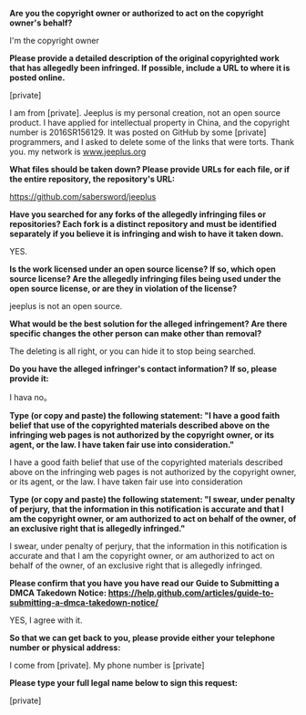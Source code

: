 **Are you the copyright owner or authorized to act on the copyright owner's behalf?**

I'm the copyright owner

**Please provide a detailed description of the original copyrighted work that has allegedly been infringed. If possible, include a URL to where it is posted online.**

[private]

I am from [private]. Jeeplus is my personal creation, not an open source product. I have applied for intellectual property in China, and the copyright number is 2016SR156129. It was posted on GitHub by some [private] programmers, and I asked to delete some of the links that were torts. Thank you. my network is www.jeeplus.org

**What files should be taken down? Please provide URLs for each file, or if the entire repository, the repository's URL:**

https://github.com/sabersword/jeeplus

**Have you searched for any forks of the allegedly infringing files or repositories? Each fork is a distinct repository and must be identified separately if you believe it is infringing and wish to have it taken down.**

YES.

**Is the work licensed under an open source license? If so, which open source license? Are the allegedly infringing files being used under the open source license, or are they in violation of the license?**

jeeplus is not an open source.

**What would be the best solution for the alleged infringement? Are there specific changes the other person can make other than removal?**

The deleting is all right, or you can hide it to stop being searched.

**Do you have the alleged infringer's contact information? If so, please provide it:**

I hava no。

**Type (or copy and paste) the following statement: "I have a good faith belief that use of the copyrighted materials described above on the infringing web pages is not authorized by the copyright owner, or its agent, or the law. I have taken fair use into consideration."**

I have a good faith belief that use of the copyrighted materials described above on the infringing web pages is not authorized by the copyright owner, or its agent, or the law. I have taken fair use into consideration

**Type (or copy and paste) the following statement: "I swear, under penalty of perjury, that the information in this notification is accurate and that I am the copyright owner, or am authorized to act on behalf of the owner, of an exclusive right that is allegedly infringed."**

I swear, under penalty of perjury, that the information in this notification is accurate and that I am the copyright owner, or am authorized to act on behalf of the owner, of an exclusive right that is allegedly infringed.

**Please confirm that you have you have read our Guide to Submitting a DMCA Takedown Notice: https://help.github.com/articles/guide-to-submitting-a-dmca-takedown-notice/**

YES, I agree with it.

**So that we can get back to you, please provide either your telephone number or physical address:**

I come from [private]. My phone number is [private]

**Please type your full legal name below to sign this request:**

[private]
